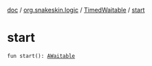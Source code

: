 [doc](../../index.md) / [org.snakeskin.logic](../index.md) / [TimedWaitable](index.md) / [start](./start.md)

# start

`fun start(): `[`AWaitable`](../../org.snakeskin.ability/-a-waitable/index.md)